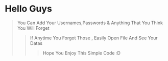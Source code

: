 # Hello Guys
>You Can Add Your Usernames,Passwords & Anything That You Think You Will Forget
>> If Anytime You Forgot Those , Easily Open File And See Your Datas
>>>Hope You Enjoy This Simple Code :D
